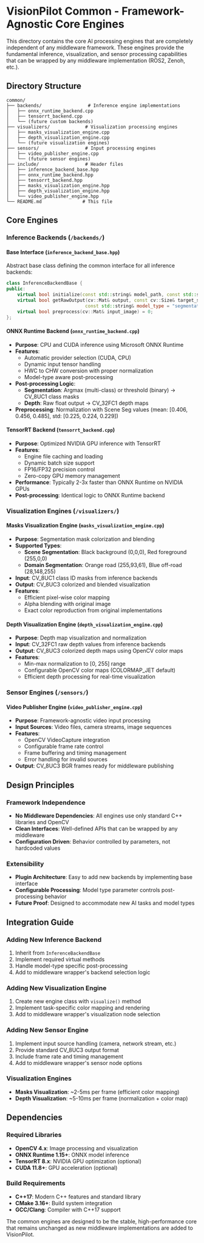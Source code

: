 # VisionPilot Common - Framework-Agnostic Core Engines

This directory contains the core AI processing engines that are completely independent of any middleware framework. These engines provide the fundamental inference, visualization, and sensor processing capabilities that can be wrapped by any middleware implementation (ROS2, Zenoh, etc.).


## Directory Structure

```
common/
├── backends/                 # Inference engine implementations
│   ├── onnx_runtime_backend.cpp
│   ├── tensorrt_backend.cpp
│   └── (future custom backends)
├── visualizers/             # Visualization processing engines
│   ├── masks_visualization_engine.cpp
│   ├── depth_visualization_engine.cpp
│   └── (future visualization engines)
├── sensors/                 # Input processing engines
│   ├── video_publisher_engine.cpp
│   └── (future sensor engines)
├── include/                 # Header files
│   ├── inference_backend_base.hpp
│   ├── onnx_runtime_backend.hpp
│   ├── tensorrt_backend.hpp
│   ├── masks_visualization_engine.hpp
│   ├── depth_visualization_engine.hpp
│   └── video_publisher_engine.hpp
└── README.md               # This file
```

## Core Engines

### Inference Backends (`/backends/`)

#### Base Interface (`inference_backend_base.hpp`)
Abstract base class defining the common interface for all inference backends:
```cpp
class InferenceBackendBase {
public:
    virtual bool initialize(const std::string& model_path, const std::string& precision) = 0;
    virtual bool getRawOutput(cv::Mat& output, const cv::Size& target_size, 
                             const std::string& model_type = "segmentation") = 0;
    virtual bool preprocess(cv::Mat& input_image) = 0;
};
```

#### ONNX Runtime Backend (`onnx_runtime_backend.cpp`)
- **Purpose**: CPU and CUDA inference using Microsoft ONNX Runtime
- **Features**: 
  - Automatic provider selection (CUDA, CPU)
  - Dynamic input tensor handling
  - HWC to CHW conversion with proper normalization
  - Model-type aware post-processing
- **Post-processing Logic**:
  - **Segmentation**: Argmax (multi-class) or threshold (binary) → CV_8UC1 class masks
  - **Depth**: Raw float output → CV_32FC1 depth maps
- **Preprocessing**: Normalization with Scene Seg values (mean: [0.406, 0.456, 0.485], std: [0.225, 0.224, 0.229])

#### TensorRT Backend (`tensorrt_backend.cpp`)
- **Purpose**: Optimized NVIDIA GPU inference with TensorRT
- **Features**:
  - Engine file caching and loading
  - Dynamic batch size support
  - FP16/FP32 precision control
  - Zero-copy GPU memory management
- **Performance**: Typically 2-3x faster than ONNX Runtime on NVIDIA GPUs
- **Post-processing**: Identical logic to ONNX Runtime backend

### Visualization Engines (`/visualizers/`)

#### Masks Visualization Engine (`masks_visualization_engine.cpp`)
- **Purpose**: Segmentation mask colorization and blending
- **Supported Types**:
  - **Scene Segmentation**: Black background (0,0,0), Red foreground (255,0,0)
  - **Domain Segmentation**: Orange road (255,93,61), Blue off-road (28,148,255)
- **Input**: CV_8UC1 class ID masks from inference backends
- **Output**: CV_8UC3 colorized and blended visualization
- **Features**:
  - Efficient pixel-wise color mapping
  - Alpha blending with original image
  - Exact color reproduction from original implementations

#### Depth Visualization Engine (`depth_visualization_engine.cpp`)
- **Purpose**: Depth map visualization and normalization
- **Input**: CV_32FC1 raw depth values from inference backends
- **Output**: CV_8UC3 colorized depth maps using OpenCV color maps
- **Features**:
  - Min-max normalization to [0, 255] range
  - Configurable OpenCV color maps (COLORMAP_JET default)
  - Efficient depth processing for real-time visualization

### Sensor Engines (`/sensors/`)

#### Video Publisher Engine (`video_publisher_engine.cpp`)
- **Purpose**: Framework-agnostic video input processing
- **Input Sources**: Video files, camera streams, image sequences
- **Features**:
  - OpenCV VideoCapture integration
  - Configurable frame rate control
  - Frame buffering and timing management
  - Error handling for invalid sources
- **Output**: CV_8UC3 BGR frames ready for middleware publishing

## Design Principles

### Framework Independence
- **No Middleware Dependencies**: All engines use only standard C++ libraries and OpenCV
- **Clean Interfaces**: Well-defined APIs that can be wrapped by any middleware
- **Configuration Driven**: Behavior controlled by parameters, not hardcoded values


### Extensibility
- **Plugin Architecture**: Easy to add new backends by implementing base interface
- **Configurable Processing**: Model type parameter controls post-processing behavior
- **Future Proof**: Designed to accommodate new AI tasks and model types

## Integration Guide

### Adding New Inference Backend
1. Inherit from `InferenceBackendBase`
2. Implement required virtual methods
3. Handle model-type specific post-processing
4. Add to middleware wrapper's backend selection logic

### Adding New Visualization Engine
1. Create new engine class with `visualize()` method
2. Implement task-specific color mapping and rendering
3. Add to middleware wrapper's visualization node selection

### Adding New Sensor Engine
1. Implement input source handling (camera, network stream, etc.)
2. Provide standard CV_8UC3 output format
3. Include frame rate and timing management
4. Add to middleware wrapper's sensor node options


### Visualization Engines  
- **Masks Visualization**: ~2-5ms per frame (efficient color mapping)
- **Depth Visualization**: ~5-10ms per frame (normalization + color map)

## Dependencies

### Required Libraries
- **OpenCV 4.x**: Image processing and visualization
- **ONNX Runtime 1.15+**: ONNX model inference
- **TensorRT 8.x**: NVIDIA GPU optimization (optional)
- **CUDA 11.8+**: GPU acceleration (optional)

### Build Requirements
- **C++17**: Modern C++ features and standard library
- **CMake 3.16+**: Build system integration
- **GCC/Clang**: Compiler with C++17 support

The common engines are designed to be the stable, high-performance core that remains unchanged as new middleware implementations are added to VisionPilot.